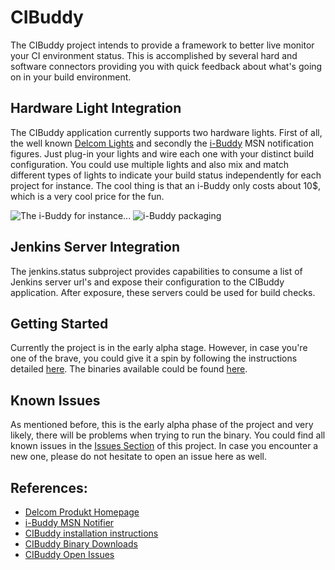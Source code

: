# CIBuddy

The CIBuddy project intends to provide a framework to better live monitor your
CI environment status. This is accomplished by several hard and software connectors
providing you with quick feedback about what's going on in your build environment.

## Hardware Light Integration

The CIBuddy application currently supports two hardware lights. First of all, the
well known [Delcom Lights][1] and secondly the [i-Buddy][2] MSN notification figures. 
Just plug-in your lights and wire each one with your distinct build configuration. 
You could use multiple lights and also mix and match different types of lights to 
indicate your build status independently for each project for instance. The cool 
thing is that an i-Buddy only costs about 10$, which is a very cool price for the fun.

![The i-Buddy for instance...][3] ![i-Buddy packaging][4]

## Jenkins Server Integration

The jenkins.status subproject provides capabilities to consume a list of Jenkins
server url's and expose their configuration to the CIBuddy application. After exposure,
these servers could be used for build checks.

## Getting Started

Currently the project is in the early alpha stage. However, in case you're one of
the brave, you could give it a spin by following the instructions detailed [here][5].
The binaries available could be found [here][6].

## Known Issues

As mentioned before, this is the early alpha phase of the project and very likely,
there will be problems when trying to run the binary. You could find all known issues
in the [Issues Section][6] of this project. In case you encounter a new one, please 
do not hesitate to open an issue here as well.

## References:

* [Delcom Produkt Homepage][1]
* [i-Buddy MSN Notifier][2]
* [CIBuddy installation instructions][5]
* [CIBuddy Binary Downloads][6]
* [CIBuddy Open Issues][7]

[1]: http://www.delcomproducts.com/products_usblmp.asp "Delcom Produkt Homepage"
[2]: http://www.i-buddy.com/ "i-Buddy MSN Notifier"
[3]: https://github.com/glueckkanja/LyncFellow/blob/gh-pages/img/ibuddy-fly.gif?raw=true 
    "Image provided by the https://github.com/glueckkanja/LyncFellow project, also doing cool stuff with the i-buddy"
[4]: https://github.com/glueckkanja/LyncFellow/blob/gh-pages/img/ibuddy-package.jpg?raw=true 
    "Image provided by the https://github.com/glueckkanja/LyncFellow project, also doing cool stuff with the i-buddy"
[5]: https://github.com/cibuddy/cibuddy/tree/master/distributions/pax.assembly "CIBuddy installation instructions"
[6]: https://github.com/cibuddy/cibuddy/downloads "CIBuddy Binary Downloads"
[7]: https://github.com/cibuddy/cibuddy/issues "CIBuddy Open Issues"